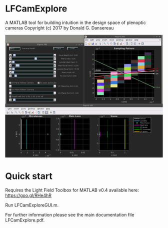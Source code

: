 # LFCamExplore
A MATLAB tool for building intuition in the design space of plenoptic cameras
Copyright (c) 2017 by Donald G. Dansereau

![thumb](Thumbs/GUI_v0.1.0.png)

# Quick start
Requires the Light Field Toolbox for MATLAB v0.4 available here: https://goo.gl/RHe4hR

Run LFCamExploreGUI.m.

For further information please see the main documentation file LFCamExplore.pdf.
 
